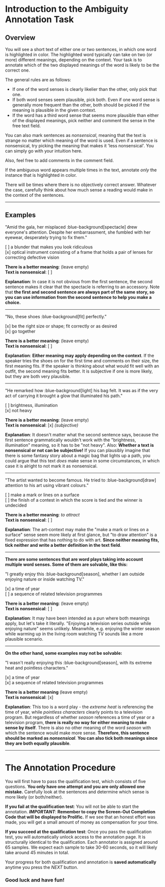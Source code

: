 # Introduction to the Ambiguity Annotation Task

## Overview

You will see a short text of either one or two sentences, in which one word is highlighted in color. The highlighted word typically can take on two (or more) different meanings, depending on the context. Your task is to annotate which of the two displayed meanings of the word is likely to be the correct one. 

The general rules are as follows:

* If one of the word senses is clearly likelier than the other, only pick that one.
* If both word senses seem plausible, pick both. Even if one word sense is generally more frequent than the other, both should be picked if the meaning is plausible in the given context.
* If the word has a third word sense that seems more plausible than either of the displayed meanings, pick neither and comment the sense in the free text field.

You can also mark sentences as *nonsensical*, meaning that the text is strange no matter which meaning of the word is used. Even if a sentence is nonsensical, try picking the meaning that makes it 'less nonsensical'. You can simply go with your intuition here. 

Also, feel free to add comments in the comment field.

If the ambiguous word appears multiple times in the text, annotate *only* the instance that is highlighted in color.

There will be times where there is no objectively correct answer. Whatever the case, carefully think about how much sense a reading would make in the context of the sentences.

---

## Examples

"Amid the gala, her misplaced :blue-background[spectacle] drew everyone's attention. Despite her embarrassment, she fumbled with her eyewear, desperately trying to fix them."

[ ] a blunder that makes you look ridiculous  
[x] optical instrument consisting of a frame that holds a pair of lenses for correcting defective vision

**There is a better meaning**: (leave empty)  
**Text is nonsensical**: [ ]

**Explanation**: In case it is not obvious from the first sentence, the second sentence makes it clear that the spectacle is referring to an accessory. Note that **the first and second sentence are always part of the same story, so you can use information from the second sentence to help you make a choice.**

---

"No, these shoes :blue-background[fit] perfectly."

[x] be the right size or shape; fit correctly or as desired  
[x] go together

**There is a better meaning**: (leave empty)  
**Text is nonsensical**: [ ]

**Explanation**: **Either meaning may apply depending on the context**. If the speaker tries the shoes on for the first time and comments on their size, the first meaning fits. If the speaker is thinking about what would fit well with an outfit, the second meaning fits better. It is subjective if one is more likely, but they are both very plausible.

---

"He remarked how :blue-background[light] his bag felt. It was as if the very act of carrying it brought a glow that illuminated his path."

[ ] brightness, illumination  
[x] not heavy  

**There is a better meaning**: (leave empty)    
**Text is nonsensical**: [x] *(subjective)*

**Explanation**: It doesn't matter what the second sentence says, because the first sentence grammatically wouldn't work with the "brightness, illumination" meaning, so it has to be "not heavy". Also: **Whether a text is nonsensical or not can be subjective!** If you can plausibly imagine that there is some fantasy story about a magic bag that lights up a path, you could argue that this text *does* make sense in some circumstances, in which case it is alright to not mark it as nonsensical.

---

"The artist wanted to become famous. He tried to :blue-background[draw] attention to his art using vibrant colours."

[ ] make a mark or lines on a surface  
[ ] the finish of a contest in which the score is tied and the winner is undecided

**There is a better meaning**: *to attract*  
**Text is nonsensical**: [ ]

**Explanation**: The art-context may make the "make a mark or lines on a surface" sense seem more likely at first glance, but "to draw attention" is a fixed expression that has nothing to do with art. **Since neither meaning fits, tick neither and write a better definition in the text field**.

---

**There are some sentences that are word plays taking into account multiple word senses. Some of them are solvable, like this:**

"I greatly enjoy this :blue-background[season], whether I am outside enjoying nature or inside watching TV."

[x] a time of year  
[ ] a sequence of related television programmes

**There is a better meaning**: (leave empty)  
**Text is nonsensical**: [ ]

**Explanation**: It may have been intended as a pun where both meanings apply, but let's take it literally. "Enjoying a television series outside while enjoying nature" seems unlikely. Meanwhile, e.g. enjoying the winter season while warming up in the living room watching TV sounds like a more plausible scenario.

---

**On the other hand, some examples may not be solvable:**

"I wasn't really enjoying this :blue-background[season], with its extreme heat and pointless characters."

[x] a time of year  
[x] a sequence of related television programmes

**There is a better meaning** (leave empty)  
**Text is nonsensical**: [x]

**Explanation**: This too is a word play - the *extreme heat* is referencing the time of year, while *pointless characters* clearly points to a television program. But regardless of whether *season* references a time of year or a television program, **there is really no way for either meaning to make sense by itself**. There is also no other meaning of the word *season* with which the sentence would make more sense. **Therefore, this sentence should be marked as *nonsensical***. **You can also tick both meanings since they are both equally plausible**.

---

# The Annotation Procedure

You will first have to pass the qualification test, which consists of five questions. **You only have one attempt and you are only allowed one mistake.** Carefully look at the sentences and determine which sense is more likely (or both/neither).

**If you fail at the qualification test**: You will not be able to start the annotation. ***IMPORTANT***: **Remember to copy the Screen-Out Completion Code that will be displayed to Prolific.** If we see that an honest effort was made, you will get a small amount of money as compensation for your time.

**If you succeed at the qualification test**: Once you pass the qualification test, you will automatically unlock access to the annotation page. It is structurally identical to the qualification. Each annotator is assigned around 65 samples. We expect each sample to take 30-60 seconds, so it will likely take around 45 minutes in total.

Your progress for both qualification and annotation is **saved automatically** anytime you press the *NEXT* button.

### **Good luck and have fun!**